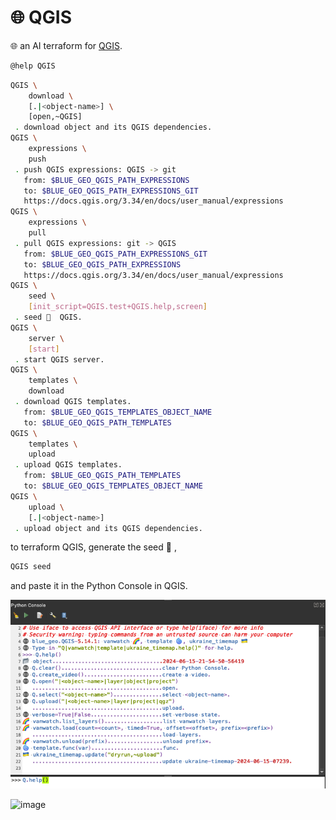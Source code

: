 # 🌐 QGIS

🌐 an AI terraform for [QGIS](https://www.qgis.org/).


```bash
@help QGIS
```
```bash
QGIS \
	download \
	[.|<object-name>] \
	[open,~QGIS]
 . download object and its QGIS dependencies.
QGIS \
	expressions \
	push
 . push QGIS expressions: QGIS -> git
   from: $BLUE_GEO_QGIS_PATH_EXPRESSIONS
   to: $BLUE_GEO_QGIS_PATH_EXPRESSIONS_GIT
   https://docs.qgis.org/3.34/en/docs/user_manual/expressions
QGIS \
	expressions \
	pull
 . pull QGIS expressions: git -> QGIS
   from: $BLUE_GEO_QGIS_PATH_EXPRESSIONS_GIT
   to: $BLUE_GEO_QGIS_PATH_EXPRESSIONS
   https://docs.qgis.org/3.34/en/docs/user_manual/expressions
QGIS \
	seed \
	[init_script=QGIS.test+QGIS.help,screen]
 . seed 🌱  QGIS.
QGIS \
	server \
	[start]
 . start QGIS server.
QGIS \
	templates \
	download
 . download QGIS templates.
   from: $BLUE_GEO_QGIS_TEMPLATES_OBJECT_NAME
   to: $BLUE_GEO_QGIS_PATH_TEMPLATES
QGIS \
	templates \
	upload
 . upload QGIS templates.
   from: $BLUE_GEO_QGIS_PATH_TEMPLATES
   to: $BLUE_GEO_QGIS_TEMPLATES_OBJECT_NAME
QGIS \
	upload \
	[.|<object-name>]
 . upload object and its QGIS dependencies.
```

to terraform QGIS, generate the seed 🌱 ,

```bash
QGIS seed
```

and paste it in the Python Console in QGIS.

![image](https://github.com/kamangir/assets/blob/main/blue-geo/QGIS-python-console.png?raw=true)

![image](https://raw.githubusercontent.com/kamangir/assets/main/blue-geo/QGIS.png)
